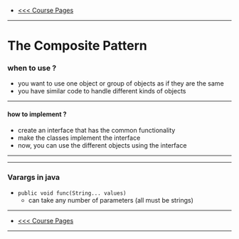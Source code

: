 - [<<< Course Pages](../README.md)
---
# The Composite Pattern
### when to use ?
- you want to use one object or group of objects as if they are the same
- you have similar code to handle different kinds of objects
---
#### how to implement ?
- create an interface that has the common functionality
- make the classes implement the interface
- now, you can use the different objects using the interface
---

---
### Varargs in java
- `public void func(String... values)`
    - can take any number of parameters (all must be strings)

---
- [<<< Course Pages](../README.md)
---
